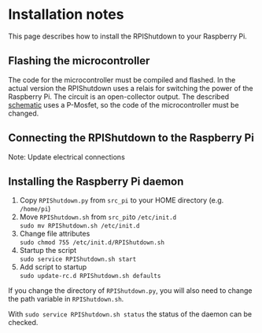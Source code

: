 # Installation notes
This page describes how to install the RPIShutdown to your Raspberry Pi.

## Flashing the microcontroller

The code for the microcontroller must be compiled and flashed.
In the actual version the RPIShutdown uses a relais for switching the power of the Raspberry Pi. The circuit is an open-collector output. The described [schematic](Schematic-description) uses a P-Mosfet, so the code of the microcontroller must be changed.

## Connecting the RPIShutdown to the Raspberry Pi

Note: Update electrical connections

## Installing the Raspberry Pi daemon

1. Copy `RPIShutdown.py` from `src_pi` to your HOME directory (e.g. `/home/pi`)
2. Move `RPIShutdown.sh` from `src_pi`to `/etc/init.d`  
   `sudo mv RPIShutdown.sh /etc/init.d`
3. Change file attributes  
   `sudo chmod 755 /etc/init.d/RPIShutdown.sh`
4. Startup the script  
   `sudo service RPIShutdown.sh start`
5. Add script to startup  
   `sudo update-rc.d RPIShutdown.sh defaults`

If you change the directory of `RPIShutdown.py`, you will also need to change the path variable in `RPIShutdown.sh`. 

With `sudo service RPIShutdown.sh status` the status of the daemon can be checked.
